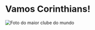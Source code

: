 # Vamos Corinthians! #
![Foto do maior clube do mundo](https://upload.wikimedia.org/wikipedia/commons/thumb/7/7d/Corinthianssccp2023.png/719px-Corinthianssccp2023.png)
